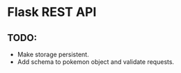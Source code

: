 # Flask REST API

## TODO:

- Make storage persistent.
- Add schema to pokemon object and validate requests.
